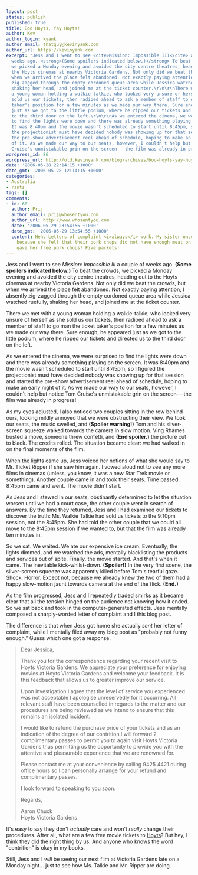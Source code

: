 ```yaml
---
layout: post
status: publish
published: true
title: Boo Hoyts, Yay Hoyts!
author: Kev
author_login: kyank
author_email: thatguy@kevinyank.com
author_url: https://kevinyank.com
excerpt: "Jess and I went to see <cite>Mission: Impossible III</cite> a couple of
  weeks ago. <strong>(Some spoilers indicated below.)</strong> To beat the crowds,
  we picked a Monday evening and avoided the city centre theatres, heading out to
  the Hoyts cinemas at nearby Victoria Gardens. Not only did we beat the crowds, but
  when we arrived the place felt abandoned. Not exactly paying attention, I absently
  zig-zagged through the empty cordoned queue area while Jessica watched ruefully,
  shaking her head, and joined me at the ticket counter.\r\n\r\nThere we met with
  a young woman holding a walkie-talkie, who looked very unsure of herself as she
  sold us our tickets, then radioed ahead to ask a member of staff to go man the ticket
  taker's position for a few minutes as we made our way there. Sure enough, he appeared
  just as we got to the little podium, where he ripped our tickets and directed us
  to the third door on the left.\r\n\r\nAs we entered the cinema, we were surprised
  to find the lights were down and there was already something playing on the screen.
  It was 8:40pm and the movie wasn't scheduled to start until 8:45pm, so I figured
  the projectionist must have decided nobody was showing up for that session and started
  the pre-show advertisement reel ahead of schedule, hoping to make an early night
  of it. As we made our way to our seats, however, I couldn't help but notice Tom
  Cruise's unmistakable grin on the screen---the film was already in progress!\r\n\r\n"
wordpress_id: 86
wordpress_url: http://old.kevinyank.com/blog/archives/boo-hoyts-yay-hoyts/
date: '2006-05-28 22:14:15 +1000'
date_gmt: '2006-05-28 12:14:15 +1000'
categories:
- Australia
- rants
tags: []
comments:
- id: 60
  author: Prij
  author_email: prij@whosentyou.com
  author_url: http://www.whosentyou.com
  date: '2006-05-29 23:54:55 +1000'
  date_gmt: '2006-05-29 13:54:55 +1000'
  content: Heh. Letters of complaint <i>always</i> work. My sister once wrote to Woolworths
    because she felt that their pork chops did not have enough meat on them, and they
    gave her free pork chops! Five packets!
---
```

<p>Jess and I went to see <cite>Mission: Impossible III</cite> a couple of weeks ago. <strong>(Some spoilers indicated below.)</strong> To beat the crowds, we picked a Monday evening and avoided the city centre theatres, heading out to the Hoyts cinemas at nearby Victoria Gardens. Not only did we beat the crowds, but when we arrived the place felt abandoned. Not exactly paying attention, I absently zig-zagged through the empty cordoned queue area while Jessica watched ruefully, shaking her head, and joined me at the ticket counter.</p>
<p>There we met with a young woman holding a walkie-talkie, who looked very unsure of herself as she sold us our tickets, then radioed ahead to ask a member of staff to go man the ticket taker's position for a few minutes as we made our way there. Sure enough, he appeared just as we got to the little podium, where he ripped our tickets and directed us to the third door on the left.</p>
<p>As we entered the cinema, we were surprised to find the lights were down and there was already something playing on the screen. It was 8:40pm and the movie wasn't scheduled to start until 8:45pm, so I figured the projectionist must have decided nobody was showing up for that session and started the pre-show advertisement reel ahead of schedule, hoping to make an early night of it. As we made our way to our seats, however, I couldn't help but notice Tom Cruise's unmistakable grin on the screen---the film was already in progress!</p>
<p><a id="more"></a><a id="more-86"></a>As my eyes adjusted, I also noticed two couples sitting in the row behind ours, looking mildly annoyed that we were obstructing their view. We took our seats, the music swelled, and <strong>(Spoiler warning!)</strong> Tom and his silver-screen squeeze walked towards the camera in slow motion. Ving Rhames busted a move, someone threw confetti, and <strong>(End spoiler.)</strong> the picture cut to black. The credits rolled. The situation became clear: we had walked in on the final moments of the film.</p>
<p>When the lights came up, Jess voiced her notions of what she would say to Mr. Ticket Ripper if she saw him again. I vowed aloud not to see any more films in cinemas (unless, you know, it was a new Star Trek movie or something). Another couple came in and took their seats. Time passed. 8:45pm came and went. The movie didn't start.</p>
<p>As Jess and I stewed in our seats, obstinantly determined to let the situation worsen until we had a court case, the other couple went in search of answers. By the time they returned, Jess and I had examined our tickets to discover the truth: Ms. Walkie Talkie had sold us tickets to the 9:10pm session, not the 8:45pm. She had told the other couple that we could all move to the 8:45pm session if we wanted to, but that the film was already ten minutes in.</p>
<p>So we sat. We waited. We ate our expensive ice cream. Eventually, the lights dimmed, and we watched the ads, mentally blacklisting the products and services out of spite. Finally, the movie started. And that's when it came. The inevitable kick-whilst-down. <strong>(Spoiler!)</strong> In the very first scene, the silver-screen squeeze was apparently killed before Tom's tearful gaze. Shock. Horror. Except not, because we already knew the two of them had a happy slow-motion jaunt towards camera at the end of the flick. <strong>(End.)</strong></p>
<p>As the film progressed, Jess and I repeatedly traded smirks as it became clear that all the tension hinged on the audience not knowing how it ended. So we sat back and took in the computer-generated effects. Jess mentally composed a sharply-worded letter of complaint and I this blog post.</p>
<p>The difference is that when Jess got home she actually <em>sent</em> her letter of complaint, while I mentally filed away my blog post as "probably not funny enough." Guess which one got a response.</p>
<blockquote><p>Dear Jessica,</p>
<p>Thank you for the correspondence regarding your recent visit to Hoyts Victoria Gardens. We appreciate your preference for enjoying movies at Hoyts Victoria Gardens and welcome your feedback. It is this feedback that allows us to greater improve our service.</p>
<p>Upon investigation I agree that the level of service you experienced was not acceptable I apologise unreservedly for it occurring. All relevant staff have been counselled in regards to the matter and our procedures are being reviewed as we intend to ensure that this remains an isolated incident.</p>
<p>I would like to refund the purchase price of your tickets and as an indication of the degree of our contrition I will forward 2 complimentary passes to permit you to again visit Hoyts Victoria Gardens thus permitting us the opportunity to provide you with the attentive and pleasurable experience that we are renowned for.</p>
<p>Please contact me at your convenience by calling 9425 4421 during office hours so I can personally arrange for your refund and complimentary passes.</p>
<p>I look forward to speaking to you soon.</p>
<p>Regards,</p>
<p>Aaron Chuck<br />
Hoyts Victoria Gardens</p></blockquote>
<p>It's easy to say they don't <em>actually</em> care and won't <em>really</em> change their procedures. After all, what are a few free movie tickets to <a href="http://www.hoyts.com.au/">Hoyts</a>? But hey, I think they did the right thing by us. And anyone who knows the word "contrition" is okay in my books.</p>
<p>Still, Jess and I <em>will</em> be seeing our next film at Victoria Gardens late on a Monday night... just to see how Ms. Talkie and Mr. Ripper are doing.</p>
